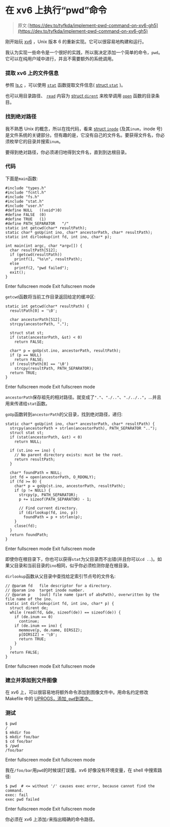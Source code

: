 # 在 xv6 上执行“pwd”命令

> 原文:[https://dev.to/tyfkda/implement-pwd-command-on-xv6-gh5](https://dev.to/tyfkda/implement-pwd-command-on-xv6-gh5)

刚开始玩 [xv6](https://github.com/mit-pdos/xv6-public) ，Unix 版本 6 的重新实现。它可以很容易地构建和运行。

我认为实现一些命令是一个很好的实践，所以我决定添加一个简单的命令，`pwd`。它可以在纯用户域中进行，并且不需要额外的系统调用。

### 提取 xv6 上的文件信息

参照 [ls.c](https://github.com/mit-pdos/xv6-public/blob/master/ls.c) ，可以使用 [`stat`](https://github.com/mit-pdos/xv6-public/blob/master/ulib.c#L71) 函数提取文件信息( [struct `stat`](https://github.com/mit-pdos/xv6-public/blob/master/stat.h#L5) )。

也可以用目录路径、 [`read`](https://github.com/mit-pdos/xv6-public/blob/master/user.h#L10) 内容为 [struct `dirent`](https://github.com/mit-pdos/xv6-public/blob/master/fs.h#L53) 来枚举调用 [`open`](https://github.com/mit-pdos/xv6-public/blob/master/user.h#L14) 函数的目录条目。

### 找到绝对路径

我不熟悉 Unix 的概念，所以在找代码，看来 [struct `inode`](https://github.com/mit-pdos/xv6-public/blob/master/file.h#L13) (及其`inum`，inode 号)是文件系统的关键部分。但有趣的是，它没有自己的文件名。要获得文件名，你必须枚举它的目录并搜索`inum`。

要得到绝对路径，你必须递归地得到文件名，直到到达根目录。

### 代码

下面是`main`函数:

```
#include "types.h"
#include "fcntl.h"
#include "fs.h"
#include "stat.h"
#include "user.h" 
#define NULL   ((void*)0)
#define FALSE  (0)
#define TRUE   (1) 
#define PATH_SEPARATOR   "/" 
static int getcwd(char* resultPath);
static char* goUp(int ino, char* ancestorPath, char* resultPath);
static int dirlookup(int fd, int ino, char* p);

int main(int argc, char *argv[]) {
  char resultPath[512];
  if (getcwd(resultPath))
    printf(1, "%s\n", resultPath);
  else
    printf(2, "pwd failed");
  exit();
} 
```

Enter fullscreen mode Exit fullscreen mode

`getcwd`函数将当前工作目录返回给定的缓冲区:

```
static int getcwd(char* resultPath) {
  resultPath[0] = '\0';

  char ancestorPath[512];
  strcpy(ancestorPath, ".");

  struct stat st;
  if (stat(ancestorPath, &st) < 0)
    return FALSE;

  char* p = goUp(st.ino, ancestorPath, resultPath);
  if (p == NULL)
    return FALSE;
  if (resultPath[0] == '\0')
    strcpy(resultPath, PATH_SEPARATOR);
  return TRUE;
} 
```

Enter fullscreen mode Exit fullscreen mode

`ancestorPath`保存祖先的相对路径。就变成了`"."`、`"./.."`、`"./../.."`，...并且用来传递给`stat`函数。

`goUp`函数转到`ancestorPath`的父目录，找到绝对路径，递归:

```
static char* goUp(int ino, char* ancestorPath, char* resultPath) {
  strcpy(ancestorPath + strlen(ancestorPath), PATH_SEPARATOR "..");
  struct stat st;
  if (stat(ancestorPath, &st) < 0)
    return NULL;

  if (st.ino == ino) {
    // No parent directory exists: must be the root.
    return resultPath;
  }

  char* foundPath = NULL;
  int fd = open(ancestorPath, O_RDONLY);
  if (fd >= 0) {
    char* p = goUp(st.ino, ancestorPath, resultPath);
    if (p != NULL) {
      strcpy(p, PATH_SEPARATOR);
      p += sizeof(PATH_SEPARATOR) - 1;

      // Find current directory.
      if (dirlookup(fd, ino, p))
        foundPath = p + strlen(p);
    }
    close(fd);
  }
  return foundPath;
} 
```

Enter fullscreen mode Exit fullscreen mode

即使你在根目录下，你也可以获得`stat`为父目录而不出错(并且你可以`cd ..`)。如果父目录和当前目录的`ino`相同，似乎你必须检测你是在根目录。

`dirlookup`函数从父目录中查找给定索引节点号的文件名:

```
// @param fd   file descriptor for a directory.
// @param ino  target inode number.
// @param p    [out] file name (part of absPath), overwritten by the file name of the ino.
static int dirlookup(int fd, int ino, char* p) {
  struct dirent de;
  while (read(fd, &de, sizeof(de)) == sizeof(de)) {
    if (de.inum == 0)
      continue;
    if (de.inum == ino) {
      memmove(p, de.name, DIRSIZ);
      p[DIRSIZ] = '\0';
      return TRUE;
    }
  }
  return FALSE;
} 
```

Enter fullscreen mode Exit fullscreen mode

### 建立并添加到文件图像

在 xv6 上，可以很容易地将额外命令添加到图像文件中。用命名约定修改 Makefile 中的 [UPROGS，添加`_pwd`到其中。](https://github.com/mit-pdos/xv6-public/blob/master/Makefile#L161)

### 测试

```
$ pwd
/
$ mkdir foo
$ mkdir foo/bar
$ cd foo/bar
$ /pwd
/foo/bar 
```

Enter fullscreen mode Exit fullscreen mode

我在`/foo/bar`用`pwd`的时候误打误撞。xv6 好像没有环境变量，在 shell 中搜索路径:

```
$ pwd  # <= without '/' causes exec error, because cannot find the command.
exec: fail
exec pwd failed 
```

Enter fullscreen mode Exit fullscreen mode

你必须在 xv6 上添加`/`来指出精确的命令路径。